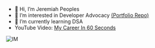 - 👋 Hi, I’m Jeremiah Peoples
- 👀 I’m interested in Developer Advocacy [(Portfolio Repo)](https://github.com/JPeoples5/Developer-Advocate)
- 🌱 I’m currently learning DSA 
- YouTube Video: [My Career In 60 Seconds](https://youtu.be/5UshG26Xl2M)



![IM](https://img.youtube.com/vi/5UshG26Xl2M/0.jpg)


<!---
JPeoples5/JPeoples5 is a ✨ special ✨ repository because its `README.md` (this file) appears on your GitHub profile.
You can click the Preview link to take a look at your changes.
--->
